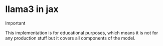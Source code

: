 # llama3 in jax 


> [!IMPORTANT]
> This implementation is for educational purposes, which means it is not for any production stuff but it covers all components of the model.
>



